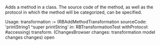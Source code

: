 Adds a method in a class. The source code of the method, as well as the protocol in which the method will be categorized, can be specified.

Usage:
transformation := (RBAddMethodTransformation
		sourceCode: 'printString1 ^super printString'
		in: RBTransformationTest
		withProtocol: #accessing)
		transform.
(ChangesBrowser changes: transformation model changes changes) open